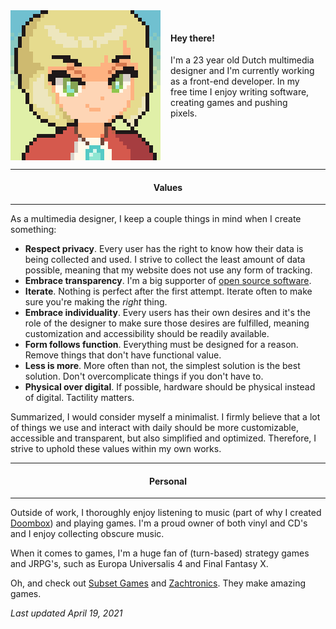<div style="display:flex;" class="row-md">
  <img src="/assets/images/happy@6x.gif" width="240" height="240" alt="Avatar smiling" />
  <div style="padding:16px">

#### Hey there!

I'm a 23 year old Dutch multimedia designer and I'm currently working as a front-end developer. In my free time I enjoy writing software, creating games and pushing pixels.

  </div>
</div>

---

<h4 align="center">Values</h4>

---

As a multimedia designer, I keep a couple things in mind when I create something:

 - <b>Respect privacy</b>. Every user has the right to know how their data is being collected and used. I strive to collect the least amount of data possible, meaning that my website does not use any form of tracking.
 - <b>Embrace transparency</b>. I'm a big supporter of [open source software](https://github.com/chronoDave).
 - <b>Iterate</b>. Nothing is perfect after the first attempt. Iterate often to make sure you're making the _right_ thing.
 - <b>Embrace individuality</b>. Every users has their own desires and it's the role of the designer to make sure those desires are fulfilled, meaning customization and accessibility should be readily available.
 - <b>Form follows function</b>. Everything must be designed for a reason. Remove things that don't have functional value.
 - <b>Less is more</b>. More often than not, the simplest solution is the best solution. Don't overcomplicate things if you don't have to.
 - <b>Physical over digital</b>. If possible, hardware should be physical instead of digital. Tactility matters.

Summarized, I would consider myself a minimalist. I firmly believe that a lot of things we use and interact with daily should be more customizable, accessible and transparent, but also simplified and optimized. Therefore, I strive to uphold these values within my own works.

---

<h4 align="center">Personal</h4>

---

Outside of work, I thoroughly enjoy listening to music (part of why I created [Doombox](https://github.com/chronoDave/Doombox)) and playing games. I'm a proud owner of both vinyl and CD's and I enjoy collecting obscure music.

When it comes to games, I'm a huge fan of (turn-based) strategy games and JRPG's, such as Europa Universalis 4 and Final Fantasy X.

Oh, and check out [Subset Games](https://subsetgames.com/) and [Zachtronics](http://www.zachtronics.com/). They make amazing games.

<i class="last-updated">Last updated April 19, 2021</i>
